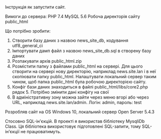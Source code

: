 Інструкція як запустити сайт.

Вимоги до сервера:
PHP 7.4
MySQL 5.6
Робоча директорія сайту public_html

Що потрібно зробити:
1. Створити базу даних з назвою news_site_db, кодування utf8_general_ci
2. Імпортувати дамп файл з назвою news_site_db.sql в створену базу даних
3. Розпакувати архів public_html.zip 
4. Розмістити папку з файлами public_html на сервері. Для цього створити на сервері нову директорію, наприклад news.site.lan і в неї скопіювати папку public_html.
Налаштувати локальний сервер таким чином, щоб папка public_html була робочою директорією сайту.
5. Конфіг бази даних знаходиться в файлі  public_html/libs/core2.php рядок 5. Потрібно змінити дані конфігу на свої
6. В адміністративну зону можна зайти через меню вгорі або через URL, наприклад news.site.lan/admin. Логін: admin, пароль: test

Розробляв сайт на OS Windows 10, локальний сервер Open Server 5.4.3

Стосовно SQL-ін'єкцій. В проекті я використав бібліотеку MysqliDb Class. Ця бібліотека використовує підготовлені SQL-запити, тому SQL-ін'єкції не працюватимуть.

